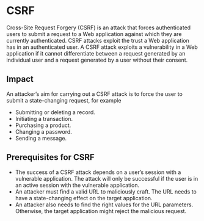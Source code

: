 # CSRF

Cross-Site Request Forgery (CSRF) is an attack that forces authenticated users to submit a request to a Web application against which they are currently authenticated. CSRF attacks exploit the trust a Web application has in an authenticated user. A CSRF attack exploits a vulnerability in a Web application if it cannot differentiate between a request generated by an individual user and a request generated by a user without their consent.

## Impact

An attacker’s aim for carrying out a CSRF attack is to force the user to submit a state-changing request, for example

* Submitting or deleting a record.
* Initiating a transaction.
* Purchasing a product.
* Changing a password.
* Sending a message.

## Prerequisites for CSRF

* The success of a CSRF attack depends on a user’s session with a vulnerable application. The attack will only be successful if the user is in an active session with the vulnerable application.
* An attacker must find a valid URL to maliciously craft. The URL needs to have a state-changing effect on the target application.
* An attacker also needs to find the right values for the URL parameters. Otherwise, the target application might reject the malicious request.



## &#x20;

